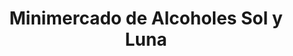 ---
title: "Minimercado de Alcoholes Sol y Luna"
url: /antofagasta/minimercado-de-alcoholes-sol-y-luna/
shop: Spirituosen
---